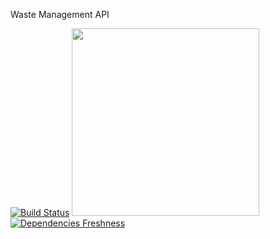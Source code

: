 
Waste Management API


[![Build Status](https://travis-ci.org/abhishekdepro/ecosystem.svg)](https://travis-ci.org/abhishekdepro/ecosystem)
<image src="https://ci.appveyor.com/api/projects/status/jhk316syclb8ckm8?svg=true" width="300">
[![Dependencies Freshness](https://david-dm.org/abhishekdepro/ecosystem.svg)](https://david-dm.org/abhishekdepro/ecosystem)
